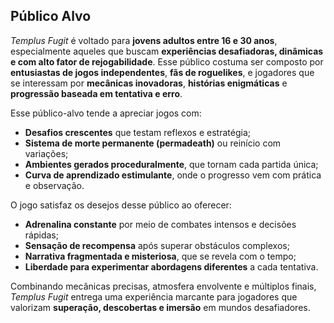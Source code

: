 ## Público Alvo

*Templus Fugit* é voltado para **jovens adultos entre 16 e 30 anos**, especialmente aqueles que buscam **experiências desafiadoras, dinâmicas e com alto fator de rejogabilidade**. Esse público costuma ser composto por **entusiastas de jogos independentes**, **fãs de roguelikes**, e jogadores que se interessam por **mecânicas inovadoras**, **histórias enigmáticas** e **progressão baseada em tentativa e erro**.

Esse público-alvo tende a apreciar jogos com:
- **Desafios crescentes** que testam reflexos e estratégia;
- **Sistema de morte permanente (permadeath)** ou reinício com variações;
- **Ambientes gerados proceduralmente**, que tornam cada partida única;
- **Curva de aprendizado estimulante**, onde o progresso vem com prática e observação.

O jogo satisfaz os desejos desse público ao oferecer:
- **Adrenalina constante** por meio de combates intensos e decisões rápidas;
- **Sensação de recompensa** após superar obstáculos complexos;
- **Narrativa fragmentada e misteriosa**, que se revela com o tempo;
- **Liberdade para experimentar abordagens diferentes** a cada tentativa.

Combinando mecânicas precisas, atmosfera envolvente e múltiplos finais, *Templus Fugit* entrega uma experiência marcante para jogadores que valorizam **superação, descobertas e imersão** em mundos desafiadores.
